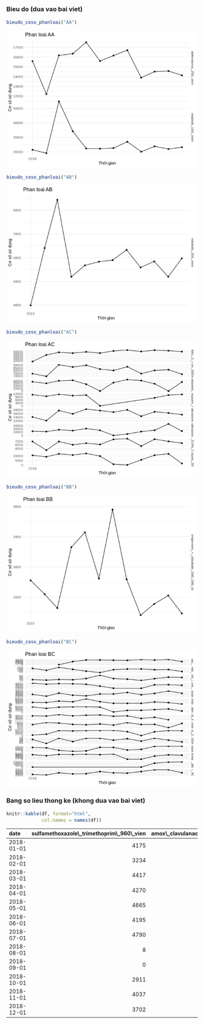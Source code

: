 ### Bieu do (dua vao bai viet)

``` r
bieudo_coso_phanloai("AA")
```

![](3.2.2.2.Xac_dinh_thoi_diem_tang_giam_sd_hoatchat_sd_nhieu_nam_2018_files/figure-markdown_github/bieudo-1.png)

``` r
bieudo_coso_phanloai("AB")
```

![](3.2.2.2.Xac_dinh_thoi_diem_tang_giam_sd_hoatchat_sd_nhieu_nam_2018_files/figure-markdown_github/bieudo-2.png)

``` r
bieudo_coso_phanloai("AC")
```

![](3.2.2.2.Xac_dinh_thoi_diem_tang_giam_sd_hoatchat_sd_nhieu_nam_2018_files/figure-markdown_github/bieudo-3.png)

``` r
bieudo_coso_phanloai("BB")
```

![](3.2.2.2.Xac_dinh_thoi_diem_tang_giam_sd_hoatchat_sd_nhieu_nam_2018_files/figure-markdown_github/bieudo-4.png)

``` r
bieudo_coso_phanloai("BC")
```

![](3.2.2.2.Xac_dinh_thoi_diem_tang_giam_sd_hoatchat_sd_nhieu_nam_2018_files/figure-markdown_github/bieudo-5.png)

### Bang so lieu thong ke (khong dua vao bai viet)

``` r
knitr::kable(df, format="html", 
             col.names = names(df))
```

<table>
<thead>
<tr>
<th style="text-align:left;">
date
</th>
<th style="text-align:right;">
sulfamethoxazole\_trimethoprim\_960\_vien
</th>
<th style="text-align:right;">
amox\_clavulanac\_500\_125\_vien
</th>
<th style="text-align:right;">
ciprofloxacin\_500\_vien
</th>
<th style="text-align:right;">
imipenem\_+\_cilastatin\_500\_500\_lo
</th>
<th style="text-align:right;">
meropenem\_1g\_lo
</th>
<th style="text-align:right;">
natri\_clorid\_0,9%\_500ml\_chai
</th>
<th style="text-align:right;">
kali\_clorid\_600\_vien
</th>
<th style="text-align:right;">
vitamin\_b1\_b6\_b12\_vien
</th>
<th style="text-align:right;">
vitamin\_e\_400ui\_vien
</th>
<th style="text-align:right;">
spironolacton\_25\_vien
</th>
<th style="text-align:right;">
methylprednisolon\_16\_vien
</th>
<th style="text-align:right;">
methylprednisolon\_4\_vien
</th>
<th style="text-align:right;">
dexamethason\_4mg\_lo
</th>
<th style="text-align:right;">
deferipron\_500mg\_vien
</th>
<th style="text-align:right;">
acidfolic\_5\_vien
</th>
<th style="text-align:right;">
deferasirox\_250\_vien
</th>
<th style="text-align:right;">
omeprazol\_20\_vien
</th>
<th style="text-align:right;">
guaiazulen\_dimethicon\_goi
</th>
<th style="text-align:right;">
diosmine\_hesperidin\_450\_50\_vien
</th>
<th style="text-align:right;">
hydroxycarbamid\_500\_vien
</th>
<th style="text-align:right;">
imatinib\_100\_vien
</th>
<th style="text-align:right;">
mercaptopurin\_50\_vien
</th>
<th style="text-align:right;">
nilotinib\_200\_vien
</th>
<th style="text-align:right;">
methotrexat\_2,5mg\_vien
</th>
<th style="text-align:right;">
bortezomib\_1mg\_lo
</th>
<th style="text-align:right;">
bortezomib\_3,5mg\_lo
</th>
<th style="text-align:right;">
rituximab\_500mg\_50ml\_lo
</th>
</tr>
</thead>
<tbody>
<tr>
<td style="text-align:left;">
2018-01-01
</td>
<td style="text-align:right;">
4175
</td>
<td style="text-align:right;">
NA
</td>
<td style="text-align:right;">
4478
</td>
<td style="text-align:right;">
2822
</td>
<td style="text-align:right;">
752
</td>
<td style="text-align:right;">
6984
</td>
<td style="text-align:right;">
4060
</td>
<td style="text-align:right;">
39
</td>
<td style="text-align:right;">
2800
</td>
<td style="text-align:right;">
7114
</td>
<td style="text-align:right;">
14168.0
</td>
<td style="text-align:right;">
13089
</td>
<td style="text-align:right;">
2724
</td>
<td style="text-align:right;">
74370
</td>
<td style="text-align:right;">
7852
</td>
<td style="text-align:right;">
15591
</td>
<td style="text-align:right;">
10857
</td>
<td style="text-align:right;">
5795
</td>
<td style="text-align:right;">
3477
</td>
<td style="text-align:right;">
37019
</td>
<td style="text-align:right;">
21509
</td>
<td style="text-align:right;">
11387
</td>
<td style="text-align:right;">
3992
</td>
<td style="text-align:right;">
726
</td>
<td style="text-align:right;">
168
</td>
<td style="text-align:right;">
30
</td>
<td style="text-align:right;">
34
</td>
</tr>
<tr>
<td style="text-align:left;">
2018-02-01
</td>
<td style="text-align:right;">
3234
</td>
<td style="text-align:right;">
NA
</td>
<td style="text-align:right;">
3715
</td>
<td style="text-align:right;">
2640
</td>
<td style="text-align:right;">
996
</td>
<td style="text-align:right;">
5785
</td>
<td style="text-align:right;">
3950
</td>
<td style="text-align:right;">
NA
</td>
<td style="text-align:right;">
2582
</td>
<td style="text-align:right;">
6311
</td>
<td style="text-align:right;">
12192.0
</td>
<td style="text-align:right;">
12029
</td>
<td style="text-align:right;">
2060
</td>
<td style="text-align:right;">
69407
</td>
<td style="text-align:right;">
36096
</td>
<td style="text-align:right;">
12215
</td>
<td style="text-align:right;">
9243
</td>
<td style="text-align:right;">
4123
</td>
<td style="text-align:right;">
3365
</td>
<td style="text-align:right;">
30798
</td>
<td style="text-align:right;">
19150
</td>
<td style="text-align:right;">
9743
</td>
<td style="text-align:right;">
6409
</td>
<td style="text-align:right;">
1686
</td>
<td style="text-align:right;">
102
</td>
<td style="text-align:right;">
23
</td>
<td style="text-align:right;">
17
</td>
</tr>
<tr>
<td style="text-align:left;">
2018-03-01
</td>
<td style="text-align:right;">
4417
</td>
<td style="text-align:right;">
0
</td>
<td style="text-align:right;">
4120
</td>
<td style="text-align:right;">
2456
</td>
<td style="text-align:right;">
930
</td>
<td style="text-align:right;">
6981
</td>
<td style="text-align:right;">
4788
</td>
<td style="text-align:right;">
NA
</td>
<td style="text-align:right;">
3381
</td>
<td style="text-align:right;">
1970
</td>
<td style="text-align:right;">
17693.0
</td>
<td style="text-align:right;">
17907
</td>
<td style="text-align:right;">
3179
</td>
<td style="text-align:right;">
90882
</td>
<td style="text-align:right;">
47341
</td>
<td style="text-align:right;">
16177
</td>
<td style="text-align:right;">
12453
</td>
<td style="text-align:right;">
5481
</td>
<td style="text-align:right;">
4418
</td>
<td style="text-align:right;">
40808
</td>
<td style="text-align:right;">
54921
</td>
<td style="text-align:right;">
11754
</td>
<td style="text-align:right;">
8441
</td>
<td style="text-align:right;">
5641
</td>
<td style="text-align:right;">
207
</td>
<td style="text-align:right;">
32
</td>
<td style="text-align:right;">
39
</td>
</tr>
<tr>
<td style="text-align:left;">
2018-04-01
</td>
<td style="text-align:right;">
4270
</td>
<td style="text-align:right;">
2721
</td>
<td style="text-align:right;">
3970
</td>
<td style="text-align:right;">
3263
</td>
<td style="text-align:right;">
785
</td>
<td style="text-align:right;">
6537
</td>
<td style="text-align:right;">
4067
</td>
<td style="text-align:right;">
NA
</td>
<td style="text-align:right;">
2982
</td>
<td style="text-align:right;">
0
</td>
<td style="text-align:right;">
15872.0
</td>
<td style="text-align:right;">
15096
</td>
<td style="text-align:right;">
2424
</td>
<td style="text-align:right;">
86677
</td>
<td style="text-align:right;">
43984
</td>
<td style="text-align:right;">
16353
</td>
<td style="text-align:right;">
11206
</td>
<td style="text-align:right;">
5797
</td>
<td style="text-align:right;">
3907
</td>
<td style="text-align:right;">
42786
</td>
<td style="text-align:right;">
34318
</td>
<td style="text-align:right;">
10453
</td>
<td style="text-align:right;">
5196
</td>
<td style="text-align:right;">
5224
</td>
<td style="text-align:right;">
136
</td>
<td style="text-align:right;">
28
</td>
<td style="text-align:right;">
25
</td>
</tr>
<tr>
<td style="text-align:left;">
2018-05-01
</td>
<td style="text-align:right;">
4665
</td>
<td style="text-align:right;">
4113
</td>
<td style="text-align:right;">
3661
</td>
<td style="text-align:right;">
3459
</td>
<td style="text-align:right;">
739
</td>
<td style="text-align:right;">
6755
</td>
<td style="text-align:right;">
4449
</td>
<td style="text-align:right;">
NA
</td>
<td style="text-align:right;">
3072
</td>
<td style="text-align:right;">
841
</td>
<td style="text-align:right;">
18459.0
</td>
<td style="text-align:right;">
21540
</td>
<td style="text-align:right;">
2190
</td>
<td style="text-align:right;">
89993
</td>
<td style="text-align:right;">
49358
</td>
<td style="text-align:right;">
17521
</td>
<td style="text-align:right;">
12982
</td>
<td style="text-align:right;">
5994
</td>
<td style="text-align:right;">
6080
</td>
<td style="text-align:right;">
27355
</td>
<td style="text-align:right;">
22413
</td>
<td style="text-align:right;">
11026
</td>
<td style="text-align:right;">
5679
</td>
<td style="text-align:right;">
5673
</td>
<td style="text-align:right;">
72
</td>
<td style="text-align:right;">
46
</td>
<td style="text-align:right;">
39
</td>
</tr>
<tr>
<td style="text-align:left;">
2018-06-01
</td>
<td style="text-align:right;">
4195
</td>
<td style="text-align:right;">
4094
</td>
<td style="text-align:right;">
2452
</td>
<td style="text-align:right;">
2846
</td>
<td style="text-align:right;">
830
</td>
<td style="text-align:right;">
6574
</td>
<td style="text-align:right;">
4613
</td>
<td style="text-align:right;">
NA
</td>
<td style="text-align:right;">
3839
</td>
<td style="text-align:right;">
7356
</td>
<td style="text-align:right;">
17665.0
</td>
<td style="text-align:right;">
15933
</td>
<td style="text-align:right;">
2870
</td>
<td style="text-align:right;">
82803
</td>
<td style="text-align:right;">
43886
</td>
<td style="text-align:right;">
15608
</td>
<td style="text-align:right;">
10022
</td>
<td style="text-align:right;">
5533
</td>
<td style="text-align:right;">
3957
</td>
<td style="text-align:right;">
240
</td>
<td style="text-align:right;">
22261
</td>
<td style="text-align:right;">
11
</td>
<td style="text-align:right;">
5834
</td>
<td style="text-align:right;">
5726
</td>
<td style="text-align:right;">
21
</td>
<td style="text-align:right;">
93
</td>
<td style="text-align:right;">
39
</td>
</tr>
<tr>
<td style="text-align:left;">
2018-07-01
</td>
<td style="text-align:right;">
4790
</td>
<td style="text-align:right;">
3875
</td>
<td style="text-align:right;">
1003
</td>
<td style="text-align:right;">
3761
</td>
<td style="text-align:right;">
703
</td>
<td style="text-align:right;">
7284
</td>
<td style="text-align:right;">
3842
</td>
<td style="text-align:right;">
NA
</td>
<td style="text-align:right;">
3367
</td>
<td style="text-align:right;">
7107
</td>
<td style="text-align:right;">
16804.5
</td>
<td style="text-align:right;">
2
</td>
<td style="text-align:right;">
2861
</td>
<td style="text-align:right;">
80311
</td>
<td style="text-align:right;">
53224
</td>
<td style="text-align:right;">
16159
</td>
<td style="text-align:right;">
905
</td>
<td style="text-align:right;">
7
</td>
<td style="text-align:right;">
2813
</td>
<td style="text-align:right;">
33622
</td>
<td style="text-align:right;">
22705
</td>
<td style="text-align:right;">
NA
</td>
<td style="text-align:right;">
5898
</td>
<td style="text-align:right;">
5880
</td>
<td style="text-align:right;">
123
</td>
<td style="text-align:right;">
45
</td>
<td style="text-align:right;">
31
</td>
</tr>
<tr>
<td style="text-align:left;">
2018-08-01
</td>
<td style="text-align:right;">
8
</td>
<td style="text-align:right;">
3800
</td>
<td style="text-align:right;">
NA
</td>
<td style="text-align:right;">
2837
</td>
<td style="text-align:right;">
985
</td>
<td style="text-align:right;">
7377
</td>
<td style="text-align:right;">
4056
</td>
<td style="text-align:right;">
NA
</td>
<td style="text-align:right;">
3263
</td>
<td style="text-align:right;">
2496
</td>
<td style="text-align:right;">
18058.0
</td>
<td style="text-align:right;">
4386
</td>
<td style="text-align:right;">
3412
</td>
<td style="text-align:right;">
87220
</td>
<td style="text-align:right;">
57304
</td>
<td style="text-align:right;">
16710
</td>
<td style="text-align:right;">
76
</td>
<td style="text-align:right;">
1865
</td>
<td style="text-align:right;">
2773
</td>
<td style="text-align:right;">
45723
</td>
<td style="text-align:right;">
27057
</td>
<td style="text-align:right;">
NA
</td>
<td style="text-align:right;">
6332
</td>
<td style="text-align:right;">
4442
</td>
<td style="text-align:right;">
147
</td>
<td style="text-align:right;">
37
</td>
<td style="text-align:right;">
37
</td>
</tr>
<tr>
<td style="text-align:left;">
2018-09-01
</td>
<td style="text-align:right;">
0
</td>
<td style="text-align:right;">
4486
</td>
<td style="text-align:right;">
931
</td>
<td style="text-align:right;">
2362
</td>
<td style="text-align:right;">
767
</td>
<td style="text-align:right;">
6349
</td>
<td style="text-align:right;">
2607
</td>
<td style="text-align:right;">
60
</td>
<td style="text-align:right;">
3852
</td>
<td style="text-align:right;">
3630
</td>
<td style="text-align:right;">
14588.0
</td>
<td style="text-align:right;">
12057
</td>
<td style="text-align:right;">
2578
</td>
<td style="text-align:right;">
74455
</td>
<td style="text-align:right;">
50793
</td>
<td style="text-align:right;">
13897
</td>
<td style="text-align:right;">
5847
</td>
<td style="text-align:right;">
1948
</td>
<td style="text-align:right;">
2792
</td>
<td style="text-align:right;">
41530
</td>
<td style="text-align:right;">
20149
</td>
<td style="text-align:right;">
NA
</td>
<td style="text-align:right;">
5592
</td>
<td style="text-align:right;">
125
</td>
<td style="text-align:right;">
148
</td>
<td style="text-align:right;">
18
</td>
<td style="text-align:right;">
27
</td>
</tr>
<tr>
<td style="text-align:left;">
2018-10-01
</td>
<td style="text-align:right;">
2911
</td>
<td style="text-align:right;">
4050
</td>
<td style="text-align:right;">
3308
</td>
<td style="text-align:right;">
2510
</td>
<td style="text-align:right;">
790
</td>
<td style="text-align:right;">
7306
</td>
<td style="text-align:right;">
3265
</td>
<td style="text-align:right;">
11841
</td>
<td style="text-align:right;">
4493
</td>
<td style="text-align:right;">
9101
</td>
<td style="text-align:right;">
17005.5
</td>
<td style="text-align:right;">
16335
</td>
<td style="text-align:right;">
3080
</td>
<td style="text-align:right;">
80510
</td>
<td style="text-align:right;">
56621
</td>
<td style="text-align:right;">
14515
</td>
<td style="text-align:right;">
10961
</td>
<td style="text-align:right;">
2684
</td>
<td style="text-align:right;">
3781
</td>
<td style="text-align:right;">
29127
</td>
<td style="text-align:right;">
23867
</td>
<td style="text-align:right;">
8177
</td>
<td style="text-align:right;">
5846
</td>
<td style="text-align:right;">
4346
</td>
<td style="text-align:right;">
122
</td>
<td style="text-align:right;">
44
</td>
<td style="text-align:right;">
39
</td>
</tr>
<tr>
<td style="text-align:left;">
2018-11-01
</td>
<td style="text-align:right;">
4037
</td>
<td style="text-align:right;">
4592
</td>
<td style="text-align:right;">
3373
</td>
<td style="text-align:right;">
2622
</td>
<td style="text-align:right;">
410
</td>
<td style="text-align:right;">
7002
</td>
<td style="text-align:right;">
1786
</td>
<td style="text-align:right;">
15062
</td>
<td style="text-align:right;">
4489
</td>
<td style="text-align:right;">
9443
</td>
<td style="text-align:right;">
16356.0
</td>
<td style="text-align:right;">
36330
</td>
<td style="text-align:right;">
3955
</td>
<td style="text-align:right;">
81735
</td>
<td style="text-align:right;">
54350
</td>
<td style="text-align:right;">
14577
</td>
<td style="text-align:right;">
12523
</td>
<td style="text-align:right;">
3470
</td>
<td style="text-align:right;">
3313
</td>
<td style="text-align:right;">
212
</td>
<td style="text-align:right;">
22031
</td>
<td style="text-align:right;">
11002
</td>
<td style="text-align:right;">
5200
</td>
<td style="text-align:right;">
5653
</td>
<td style="text-align:right;">
129
</td>
<td style="text-align:right;">
65
</td>
<td style="text-align:right;">
31
</td>
</tr>
<tr>
<td style="text-align:left;">
2018-12-01
</td>
<td style="text-align:right;">
3702
</td>
<td style="text-align:right;">
2711
</td>
<td style="text-align:right;">
3004
</td>
<td style="text-align:right;">
2385
</td>
<td style="text-align:right;">
891
</td>
<td style="text-align:right;">
6760
</td>
<td style="text-align:right;">
NA
</td>
<td style="text-align:right;">
15670
</td>
<td style="text-align:right;">
3421
</td>
<td style="text-align:right;">
9300
</td>
<td style="text-align:right;">
15434.0
</td>
<td style="text-align:right;">
13510
</td>
<td style="text-align:right;">
3120
</td>
<td style="text-align:right;">
73351
</td>
<td style="text-align:right;">
50332
</td>
<td style="text-align:right;">
14130
</td>
<td style="text-align:right;">
1750
</td>
<td style="text-align:right;">
1124
</td>
<td style="text-align:right;">
2208
</td>
<td style="text-align:right;">
36177
</td>
<td style="text-align:right;">
23278
</td>
<td style="text-align:right;">
11666
</td>
<td style="text-align:right;">
5972
</td>
<td style="text-align:right;">
5439
</td>
<td style="text-align:right;">
60
</td>
<td style="text-align:right;">
61
</td>
<td style="text-align:right;">
24
</td>
</tr>
</tbody>
</table>
